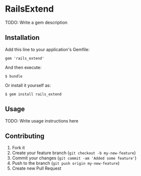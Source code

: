 # RailsExtend

TODO: Write a gem description

## Installation

Add this line to your application's Gemfile:

    gem 'rails_extend'

And then execute:

    $ bundle

Or install it yourself as:

    $ gem install rails_extend

## Usage

TODO: Write usage instructions here

## Contributing

1. Fork it
2. Create your feature branch (`git checkout -b my-new-feature`)
3. Commit your changes (`git commit -am 'Added some feature'`)
4. Push to the branch (`git push origin my-new-feature`)
5. Create new Pull Request
